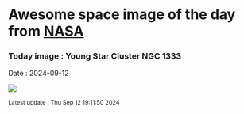 
# Awesome space image of the day from [NASA](https://api.nasa.gov/)

### Today image : Young Star Cluster NGC 1333
Date : 2024-09-12

![](https://apod.nasa.gov/apod/image/2409/NGC1333Webb1024.jpg)

<small>Latest update : Thu Sep 12 19:11:50 2024</small>
        